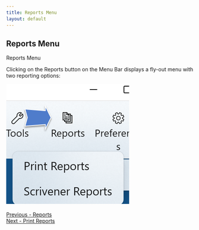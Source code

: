 ```yaml
---
title: Reports Menu
layout: default
---
```

## Reports Menu ##
Reports Menu

Clicking on the Reports button on the Menu Bar displays a fly-out menu with two reporting options:

![](Print-Reports-Button-and-Menu-1.png)
 <br/>
 <br/>
[Previous - Reports](Reports.md) <br/>
[Next - Print Reports](Print_Reports.md) <br/>
